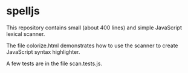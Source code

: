 spelljs
=======

This repository contains small (about 400 lines) and simple JavaScript
lexical scanner.

The file colorize.html demonstrates how to use the scanner to create JavaScript
syntax highlighter.

A few tests are in the file scan.tests.js.